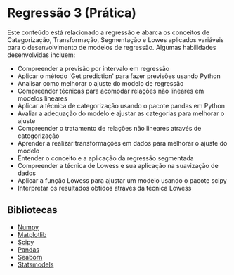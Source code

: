 # Regressão 3 (Prática)

Este conteúdo está relacionado a regressão e abarca os conceitos de Categorização, Transformação, Segmentação e Lowes aplicados variáveis para o desenvolvimento de modelos de regressão. Algumas habilidades desenvolvidas incluem:
- Compreender a previsão por intervalo em regressão
- Aplicar o método 'Get prediction' para fazer previsões usando Python
- Analisar como melhorar o ajuste do modelo de regressão
- Compreender técnicas para acomodar relações não lineares em modelos lineares
- Aplicar a técnica de categorização usando o pacote pandas em Python
- Avaliar a adequação do modelo e ajustar as categorias para melhorar o ajuste
- Compreender o tratamento de relações não lineares através de categorização
- Aprender a realizar transformações em dados para melhorar o ajuste do modelo
- Entender o conceito e a aplicação da regressão segmentada
- Compreender a técnica de Lowess e sua aplicação na suavização de dados
- Aplicar a função Lowess para ajustar um modelo usando o pacote scipy
- Interpretar os resultados obtidos através da técnica Lowess

## Bibliotecas
- [Numpy](https://numpy.org/)
- [Matplotlib](https://matplotlib.org/)
- [Scipy](https://scipy.org/)
- [Pandas](https://pandas.pydata.org/)
- [Seaborn](https://seaborn.pydata.org/)
- [Statsmodels](https://www.statsmodels.org/stable/index.html)
